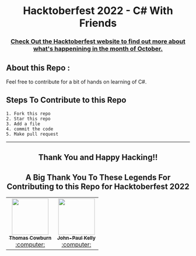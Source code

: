 <h1 align="center"> Hacktoberfest 2022 - C# With Friends </h1>

<h3 align="center">
    <a href="https://hacktoberfest.digitalocean.com/">
        Check Out the Hacktoberfest website to find out more about what's happenining in the month of October.
    </a>
</h3>

## About this Repo :

Feel free to contribute for a bit of hands on learning of C#.

## Steps To Contribute to this Repo

    1. Fork this repo
    2. Star this repo
    3. Add a file
    4. commit the code
    5. Make pull request

***
<h2 align="center">
    <p>
        Thank You and Happy Hacking!!
    </p>
</h2>

<h2 align="center">A Big Thank You To These Legends For Contributing to this Repo for Hacktoberfest 2022 </h2>

<table>
<tr><td align="center"><a href="https://github.com/thomascowburn"><kbd><img src="https://avatars.githubusercontent.com/u/31416650?v=4size=400" width="100px;" alt=""/></kbd><br /><sub><b>Thomas Cowburn</b></sub></a><br /><a href="https://github.com/jpk3lly/TimesTableQuiz/commits?author=thomascowburn" title="Code"> :computer: </a> </td>
<td align="center"><a href="https://github.com/jpk3lly"><kbd><img src="https://avatars.githubusercontent.com/u/39955081?v=4size=400" width="100px;" alt=""/></kbd><br /><sub><b>John-Paul Kelly</b></sub></a><br /><a href="https://github.com/jpk3lly/TimesTableQuiz/commits?author=jpk3lly" title="Code"> :computer: </a> 
</tr></table>

